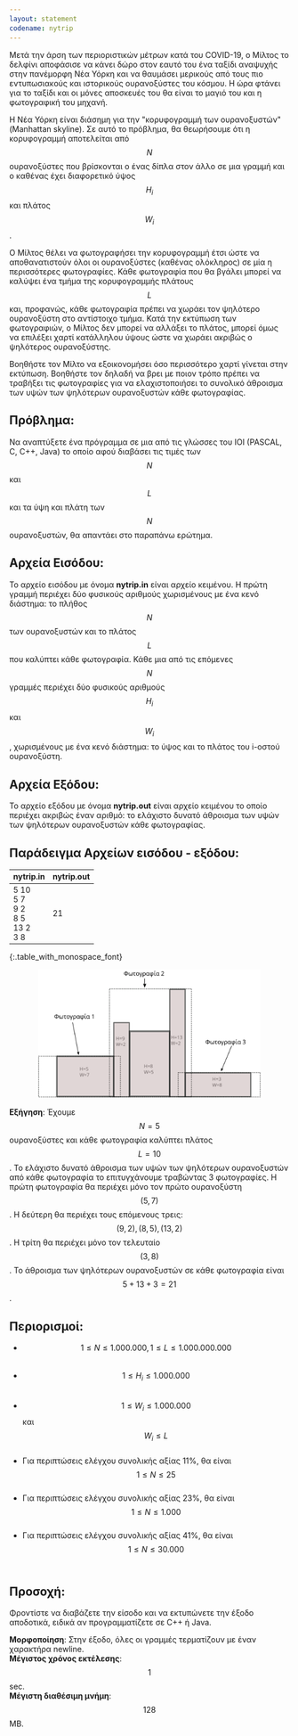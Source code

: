 ```yaml
---
layout: statement
codename: nytrip
---
```


Μετά την άρση των περιοριστικών μέτρων κατά του COVID-19, ο Μίλτος το δελφίνι αποφάσισε να κάνει δώρο στον εαυτό του ένα ταξίδι αναψυχής στην πανέμορφη Νέα Υόρκη και να θαυμάσει μερικούς από τους πιο εντυπωσιακούς και ιστορικούς ουρανοξύστες του κόσμου. Η ώρα φτάνει για το ταξίδι και οι μόνες αποσκευές του θα είναι το μαγιό του και η φωτογραφική του μηχανή.

Η Νέα Υόρκη είναι διάσημη για την "κορυφογραμμή των ουρανοξυστών" (Manhattan skyline). Σε αυτό το πρόβλημα, θα θεωρήσουμε ότι η κορυφογραμμή αποτελείται από $$N$$ ουρανοξύστες που βρίσκονται ο ένας δίπλα στον άλλο σε μια γραμμή και ο καθένας έχει διαφορετικό ύψος $$H_i$$ και πλάτος $$W_i$$.

Ο Μίλτος θέλει να φωτογραφήσει την κορυφογραμμή έτσι ώστε να αποθανατιστούν όλοι οι ουρανοξύστες (καθένας ολόκληρος) σε μία η περισσότερες φωτογραφίες. Κάθε φωτογραφία που θα βγάλει μπορεί να καλύψει ένα τμήμα της κορυφογραμμής πλάτους $$L$$ και, προφανώς, κάθε φωτογραφία πρέπει να χωράει τον ψηλότερο ουρανοξύστη στο αντίστοιχο τμήμα. Κατά την εκτύπωση των φωτογραφιών, ο Μίλτος δεν μπορεί να αλλάξει το πλάτος, μπορεί όμως να επιλέξει χαρτί κατάλληλου ύψους ώστε να χωράει ακριβώς ο ψηλότερος ουρανοξύστης.

Βοηθήστε τον Μίλτο να εξοικονομήσει όσο περισσότερο χαρτί γίνεται στην εκτύπωση. Βοηθήστε τον δηλαδή να βρει με ποιον τρόπο πρέπει να τραβήξει τις φωτογραφίες για να ελαχιστοποιήσει το συνολικό άθροισμα των υψών των ψηλότερων ουρανοξυστών κάθε φωτογραφίας.

## Πρόβλημα:

Να αναπτύξετε ένα πρόγραμμα σε μια από τις γλώσσες του IOI (PASCAL, C, C++, Java) το οποίο αφού διαβάσει τις τιμές των $$N$$ και $$L$$ και τα ύψη και πλάτη των $$N$$ ουρανοξυστών, θα απαντάει στο παραπάνω ερώτημα.

## Αρχεία Εισόδου:

Το αρχείο εισόδου με όνομα **nytrip.in** είναι αρχείο κειμένου. Η πρώτη γραμμή περιέχει δύο φυσικούς αριθμούς χωρισμένους με ένα κενό διάστημα: το πλήθος $$N$$ των ουρανοξυστών και το πλάτος $$L$$ που καλύπτει κάθε φωτογραφία. Κάθε μια από τις επόμενες $$N$$ γραμμές περιέχει δύο φυσικούς αριθμούς $$H_i$$ και $$W_i$$, χωρισμένους με ένα κενό διάστημα: το ύψος και το πλάτος του i-οστού ουρανοξύστη.

## Αρχεία Εξόδου:

Το αρχείο εξόδου με όνομα **nytrip.out** είναι αρχείο κειμένου το οποίο περιέχει ακριβώς έναν αριθμό: το ελάχιστο δυνατό άθροισμα των υψών των ψηλότερων ουρανοξυστών κάθε φωτογραφίας.


## Παράδειγμα Αρχείων εισόδου - εξόδου:

| **nytrip.in**      | **nytrip.out** |
| :--- | :--- |
| 5 10<br>5 7<br>9 2<br>8 5<br>13 2<br>3 8 | 21 |
{:.table_with_monospace_font}

<center>
<img alt="33pdp-c3" src="/assets/33-pdp-c-nytrip.svg" width="400px">
</center>


**Εξήγηση**: Έχουμε $$N=5$$ ουρανοξύστες και κάθε φωτογραφία καλύπτει πλάτος $$L=10$$. Το ελάχιστο δυνατό άθροισμα των υψών των ψηλότερων ουρανοξυστών από κάθε φωτογραφία το επιτυγχάνουμε τραβώντας 3 φωτογραφίες. Η πρώτη φωτογραφία θα περιέχει μόνο τον πρώτο ουρανοξύστη $$(5,7)$$. Η δεύτερη θα περιέχει τους επόμενους τρεις: $$(9,2),(8,5),(13,2)$$. Η τρίτη θα περιέχει μόνο τον τελευταίο $$(3,8)$$. Το άθροισμα των ψηλότερων ουρανοξυστών σε κάθε φωτογραφία είναι $$5+13+3=21$$.

## Περιορισμοί:

 * $$1 \leq N \leq 1.000.000, 1 \leq L \leq 1.000.000.000$$<br>
 * $$1 \leq H_i \leq 1.000.000$$<br>
 * $$1 \leq W_i \leq 1.000.000$$ και $$W_i\leq L$$<br>
 * Για περιπτώσεις ελέγχου συνολικής αξίας 11%, θα είναι $$1\leq N \leq 25$$<br>
 * Για περιπτώσεις ελέγχου συνολικής αξίας 23%, θα είναι $$1\leq N \leq 1.000$$<br>
 * Για περιπτώσεις ελέγχου συνολικής αξίας 41%, θα είναι $$1\leq N \leq 30.000$$<br>
 
 
## Προσοχή:

Φροντίστε να διαβάζετε την είσοδο και να εκτυπώνετε την έξοδο αποδοτικά, ειδικά αν προγραμματίζετε σε C++ ή Java.

**Μορφοποίηση**: Στην έξοδο, όλες οι γραμμές τερματίζουν με έναν χαρακτήρα newline.<br>
**Μέγιστος χρόνος εκτέλεσης**: $$1$$ sec.<br>
**Μέγιστη διαθέσιμη μνήμη**: $$128$$ MB.<br>
